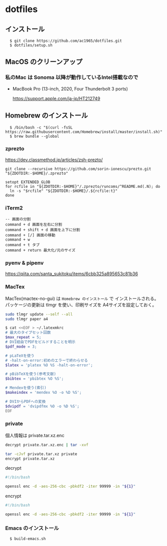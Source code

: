 # dotfiles

## インストール

```
  $ git clone https://github.com/ac1965/dotfiles.git
  $ dotfiles/setup.sh
```

## MacOS のクリーンアップ

### 私のMac は Sonoma 以降が動作しているIntel搭載なので

- MacBook Pro (13-inch, 2020, Four Thunderbolt 3 ports)

   https://support.apple.com/ja-jp/HT212749

## Homebrew のインストール

```
  $ /bin/bash -c "$(curl -fsSL https://raw.githubusercontent.com/Homebrew/install/master/install.sh)"
  $ brew bundle --global
```

### zprezto

https://dev.classmethod.jp/articles/zsh-prezto/

```
git clone --recursive https://github.com/sorin-ionescu/prezto.git "${ZDOTDIR:-$HOME}/.zprezto"
```

```
setopt EXTENDED_GLOB
for rcfile in "${ZDOTDIR:-$HOME}"/.zprezto/runcoms/^README.md(.N); do
  ln -s "$rcfile" "${ZDOTDIR:-$HOME}/.${rcfile:t}"
done
```

### iTerm2

```
-- 画面の分割
command + d 画面を左右に分割
command + shift + d 画面を上下に分割
command + [/] 画面の移動
command + w
command + t タブ
command + return 最大化/元のサイズ
```

### pyenv & pipenv

https://qiita.com/santa_sukitoku/items/6cbb325a895653c81b36

### MacTex

MacTex(mactex-no-gui) は `Homebrew のインストール` で インストールされる。
パッケージの更新は tlmgr を使い、印刷サイズを A4サイズを設定しておく。

``` bash
sudo tlmgr update --self --all
sudo tlmgr paper a4
```

``` bash
$ cat <<EOF > ~/.latexmkrc
# 最大のタイプセット回数
$max_repeat = 5;
# DVI経由でPDFをビルドすることを明示
$pdf_mode = 3;

# pLaTeXを使う
# -halt-on-error:初めのエラーで終わらせる
$latex = 'platex %O %S -halt-on-error';

# pBibTeXを使う(参考文献)
$bibtex = 'pbibtex %O %S';

# Mendexを使う(索引)
$makeindex = 'mendex %O -o %D %S';

# DVIからPDFへの変換
$dvipdf = 'dvipdfmx %O -o %D %S';
EOF
```

### private

個人情報は private.tar.xz.enc

``` bash
decrypt private.tar.xz.enc | tar -xvf
```

``` bash
tar -cJvf private.tar.xz private
encrypt private.tar.xz
```

decrypt
``` bash
#!/bin/bash

openssl enc -d -aes-256-cbc -pbkdf2 -iter 99999 -in "${1}"
```

encrypt
``` bash
#!/bin/bash

openssl enc -d -aes-256-cbc -pbkdf2 -iter 99999 -in "${1}"
```


### Emacs のインストール

```
  $ build-emacs.sh
```
